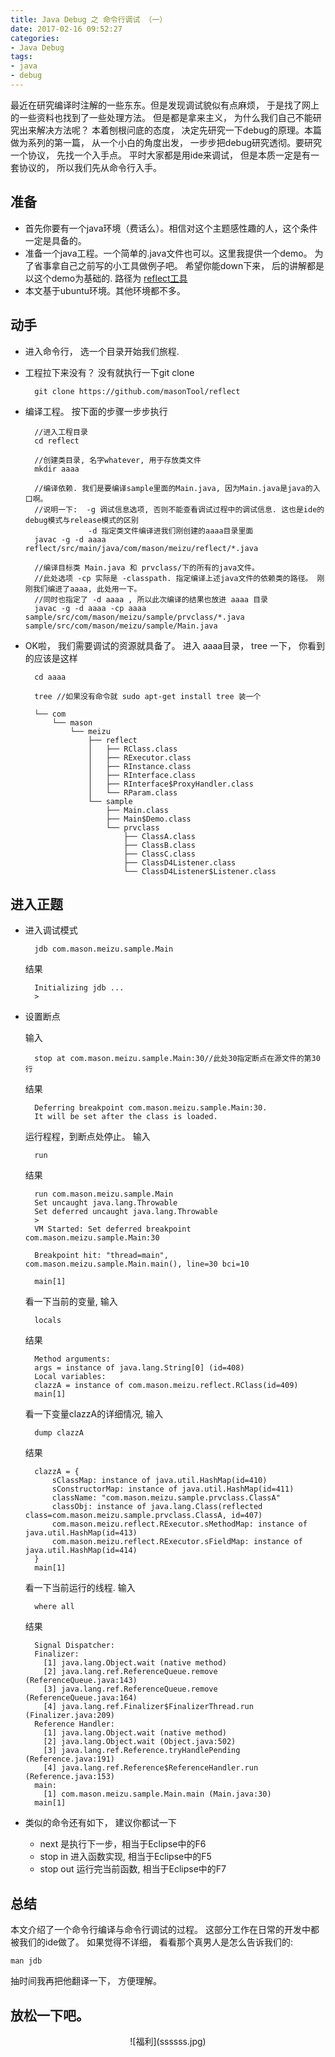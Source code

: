 ```yaml
---
title: Java Debug 之 命令行调试 （一）
date: 2017-02-16 09:52:27
categories:
- Java Debug
tags: 
- java
- debug
---
```


最近在研究编译时注解的一些东东。但是发现调试貌似有点麻烦， 于是找了网上的一些资料也找到了一些处理方法。 但是都是拿来主义， 为什么我们自己不能研究出来解决方法呢？ 本着刨根问底的态度， 决定先研究一下debug的原理。本篇做为系列的第一篇， 从一个小白的角度出发， 一步步把debug研究透彻。要研究一个协议， 先找一个入手点。 平时大家都是用ide来调试， 但是本质一定是有一套协议的， 所以我们先从命令行入手。

## 准备

* 首先你要有一个java环境（费话么）。相信对这个主题感性趣的人，这个条件一定是具备的。
* 准备一个java工程。一个简单的.java文件也可以。这里我提供一个demo。 为了省事拿自己之前写的小工具做例子吧。 希望你能down下来， 后的讲解都是以这个demo为基础的. 路径为 [reflect工具](https://github.com/masonTool/reflect)
* 本文基于ubuntu环境。其他环境都不多。

## 动手

* 进入命令行， 选一个目录开始我们旅程.

* 工程拉下来没有？ 没有就执行一下git clone 

		
        git clone https://github.com/masonTool/reflect

* 编译工程。 按下面的步骤一步步执行


		//进入工程目录
        cd reflect  

        //创建类目录, 名字whatever, 用于存放类文件
        mkdir aaaa  

        //编译依赖. 我们是要编译sample里面的Main.java, 因为Main.java是java的入口啊。
        //说明一下:  -g 调试信息选项, 否则不能查看调试过程中的调试信息. 这也是ide的debug模式与release模式的区别
                    -d 指定类文件编译进我们刚创建的aaaa目录里面
        javac -g -d aaaa reflect/src/main/java/com/mason/meizu/reflect/*.java 

        //编译目标类 Main.java 和 prvclass/下的所有的java文件。
        //此处选项 -cp 实际是 -classpath. 指定编译上述java文件的依赖类的路径。 刚刚我们编进了aaaa, 此处用一下。
        //同时也指定了 -d aaaa , 所以此次编译的结果也放进 aaaa 目录
        javac -g -d aaaa -cp aaaa sample/src/com/mason/meizu/sample/prvclass/*.java sample/src/com/mason/meizu/sample/Main.java

* OK啦， 我们需要调试的资源就具备了。 进入 aaaa目录， tree 一下， 你看到的应该是这样

        cd aaaa

        tree //如果没有命令就 sudo apt-get install tree 装一个

		└── com
		    └── mason
		        └── meizu
		            ├── reflect
		            │   ├── RClass.class
		            │   ├── RExecutor.class
		            │   ├── RInstance.class
		            │   ├── RInterface.class
		            │   ├── RInterface$ProxyHandler.class
		            │   └── RParam.class
		            └── sample
		                ├── Main.class
		                ├── Main$Demo.class
		                └── prvclass
		                    ├── ClassA.class
		                    ├── ClassB.class
		                    ├── ClassC.class
		                    ├── ClassD4Listener.class
		                    └── ClassD4Listener$Listener.class

## 进入正题

* 进入调试模式
		
        jdb com.mason.meizu.sample.Main

    结果

        Initializing jdb ...
		> 

* 设置断点

	输入

        stop at com.mason.meizu.sample.Main:30//此处30指定断点在源文件的第30行

    结果

    	Deferring breakpoint com.mason.meizu.sample.Main:30.
		It will be set after the class is loaded.

    运行程程，到断点处停止。 输入

        run

    结果

        run com.mason.meizu.sample.Main
		Set uncaught java.lang.Throwable
		Set deferred uncaught java.lang.Throwable
		> 
		VM Started: Set deferred breakpoint com.mason.meizu.sample.Main:30

		Breakpoint hit: "thread=main", com.mason.meizu.sample.Main.main(), line=30 bci=10

		main[1] 

	看一下当前的变量, 输入 

		locals
   
    结果

		Method arguments:
		args = instance of java.lang.String[0] (id=408)
		Local variables:
		clazzA = instance of com.mason.meizu.reflect.RClass(id=409)
		main[1]

    看一下变量clazzA的详细情况, 输入

        dump clazzA

    结果

        clazzA = {
		    sClassMap: instance of java.util.HashMap(id=410)
		    sConstructorMap: instance of java.util.HashMap(id=411)
		    className: "com.mason.meizu.sample.prvclass.ClassA"
		    classObj: instance of java.lang.Class(reflected class=com.mason.meizu.sample.prvclass.ClassA, id=407)
		    com.mason.meizu.reflect.RExecutor.sMethodMap: instance of java.util.HashMap(id=413)
		    com.mason.meizu.reflect.RExecutor.sFieldMap: instance of java.util.HashMap(id=414)
		}
		main[1] 

	看一下当前运行的线程. 输入

		where all

    结果

        Signal Dispatcher:
		Finalizer:
		  [1] java.lang.Object.wait (native method)
		  [2] java.lang.ref.ReferenceQueue.remove (ReferenceQueue.java:143)
		  [3] java.lang.ref.ReferenceQueue.remove (ReferenceQueue.java:164)
		  [4] java.lang.ref.Finalizer$FinalizerThread.run (Finalizer.java:209)
		Reference Handler:
		  [1] java.lang.Object.wait (native method)
		  [2] java.lang.Object.wait (Object.java:502)
		  [3] java.lang.ref.Reference.tryHandlePending (Reference.java:191)
		  [4] java.lang.ref.Reference$ReferenceHandler.run (Reference.java:153)
		main:
		  [1] com.mason.meizu.sample.Main.main (Main.java:30)
		main[1] 


* 类似的命令还有如下， 建议你都试一下

    * next  是执行下一步，相当于Eclipse中的F6
    * stop in 进入函数实现, 相当于Eclipse中的F5
    * stop out 运行完当前函数, 相当于Eclipse中的F7

## 总结

本文介绍了一个命令行编译与命令行调试的过程。 这部分工作在日常的开发中都被我们的ide做了。 如果觉得不详细， 看看那个真男人是怎么告诉我们的:

    man jdb

抽时间我再把他翻译一下， 方便理解。


## 放松一下吧。

<center>![福利](ssssss.jpg)</center >




